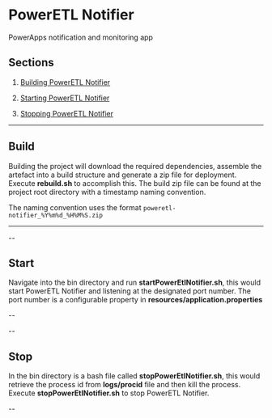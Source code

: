 # PowerETL Notifier
PowerApps notification and monitoring app



## Sections
1. [Building PowerETL Notifier](#build)

1. [Starting PowerETL Notifier](#start)
2. [Stopping PowerETL Notifier](#stop)


---
## Build
Building the project will download the required dependencies, assemble the artefact into a build structure and generate a zip file for deployment. Execute __rebuild.sh__ to accomplish this. The build zip file can be found at the project root directory with a timestamp naming convention.  

The naming convention uses the format `poweretl-notifier_%Y%m%d_%H%M%S.zip`

---

--
## Start
Navigate into the bin directory and run __startPowerEtlNotifier.sh__, this would start PowerETL Notifier and listening at the designated port number. The port number is a configurable property in __resources/application.properties__

--

--
## Stop
In the bin directory is a bash file called __stopPowerEtlNotifier.sh__, this would retrieve the process id from __logs/procid__ file and then kill the process. Execute __stopPowerEtlNotifier.sh__ to stop PowerETL Notifier. 

--



